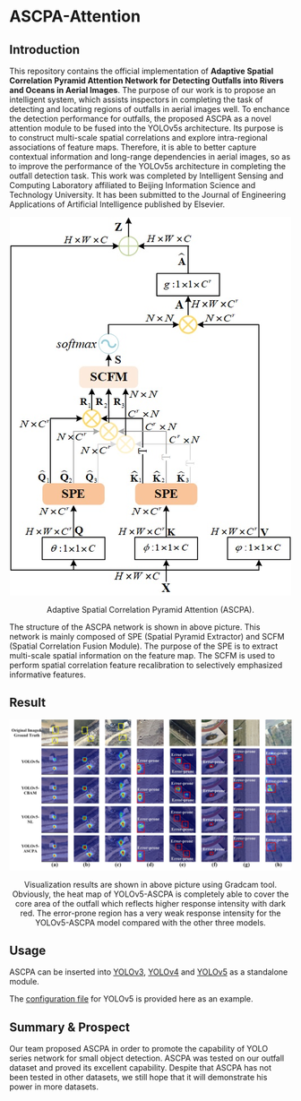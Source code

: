# ASCPA-Attention


## Introduction

This repository contains the official implementation of **Adaptive Spatial Correlation Pyramid Attention Network for Detecting Outfalls into Rivers and Oceans in Aerial Images**. The purpose of our work is to propose an intelligent system, which assists inspectors in completing the task of detecting and locating regions of outfalls in aerial images well. To enchance the detection performance for outfalls, the proposed ASCPA as a novel attention module to be fused into the YOLOv5s architecture. Its purpose is to construct multi-scale spatial correlations and explore intra-regional associations of feature maps. Therefore, it is able to better capture contextual information and long-range dependencies in aerial images, so as to improve the performance of the YOLOv5s architecture in completing the outfall detection task. This work was completed by Intelligent Sensing and Computing Laboratory affiliated to Beijing Information Science and Technology University. It has been submitted to the Journal of Engineering Applications of Artificial Intelligence published by Elsevier.

<p align="center">
  <img src="https://github.com/ISCLab-Bistu/ASCPA-Attention/blob/main/Image/ASCPA.jpg" />
</p>

<p align = "center">
Adaptive Spatial Correlation Pyramid Attention (ASCPA). 
</p>

The structure of the ASCPA network is shown in above picture. This network is mainly composed of SPE (Spatial Pyramid Extractor) and SCFM (Spatial Correlation Fusion Module). The purpose of the SPE is to extract multi-scale spatial information on the feature map. The SCFM is used to perform spatial correlation feature recalibration to selectively emphasized informative features. 


## Result

<p align="center">
    <img src="https://github.com/ISCLab-Bistu/ASCPA-Attention/blob/main/Image/vis.jpg" />
</p>

<p align = "center">
Visualization results are shown in above picture using Gradcam tool. Obviously, the heat map of YOLOv5-ASCPA is completely able to cover the core area of the outfall which reflects higher response intensity with dark red. The error-prone region has a very weak response intensity for the YOLOv5-ASCPA model compared with the other three models.
</p>

## Usage

ASCPA can be inserted into [YOLOv3](https://github.com/ultralytics/yolov3), [YOLOv4](https://github.com/Tianxiaomo/pytorch-YOLOv4) and [YOLOv5](https://github.com/ultralytics/yolov5/) as a standalone module.

The [configuration file](config/yolov5s.yaml) for YOLOv5 is provided here as an example.

## Summary & Prospect

Our team proposed ASCPA in order to promote the capability of YOLO series network for small object detection. ASCPA was tested on our outfall dataset and proved its excellent capability. Despite that ASCPA has not been tested in other datasets, we still hope that it will demonstrate his power in more datasets.




